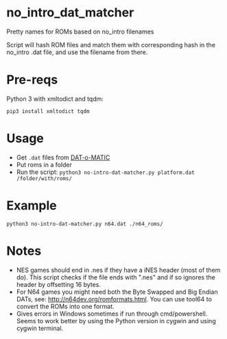 # no_intro_dat_matcher
Pretty names for ROMs based on no_intro filenames

Script will hash ROM files and match them with corresponding hash in the no_intro .dat file, and use the filename from there. 

# Pre-reqs

Python 3 with xmltodict and tqdm:

    pip3 install xmltodict tqdm
    
# Usage

- Get `.dat` files from [DAT-o-MATIC](https://datomatic.no-intro.org/)
- Put roms in a folder
- Run the script: `python3 no-intro-dat-matcher.py platform.dat /folder/with/roms/`
    
# Example
    
    python3 no-intro-dat-matcher.py n64.dat ./n64_roms/
    
# Notes

-  NES games should end in .nes if they have a iNES header (most of them do). This script checks if the file ends with ".nes" and if so ignores the header by offsetting 16 bytes.
- For N64 games you might need both the Byte Swapped and Big Endian DATs, see: http://n64dev.org/romformats.html. You can use tool64 to convert the ROMs into one format.
- Gives errors in Windows sometimes if run through cmd/powershell. Seems to work better by using the Python version in cygwin and using cygwin terminal.
